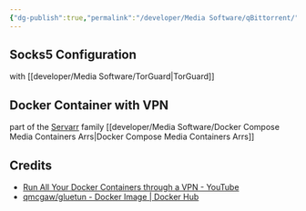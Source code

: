 ```yaml
---
{"dg-publish":true,"permalink":"/developer/Media Software/qBittorrent/"}
---
```



## Socks5 Configuration

with [[developer/Media Software/TorGuard\|TorGuard]]

## Docker Container with VPN

part of the [Servarr](https://wiki.servarr.com/) family
[[developer/Media Software/Docker Compose Media Containers Arrs\|Docker Compose Media Containers Arrs]]

## Credits
- [Run All Your Docker Containers through a VPN - YouTube](https://www.youtube.com/watch?v=xbSfaKwyfXE)
- [qmcgaw/gluetun - Docker Image | Docker Hub](https://hub.docker.com/r/qmcgaw/gluetun)